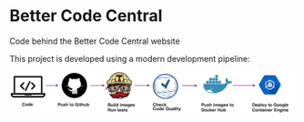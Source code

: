 # Better Code Central

Code behind the Better Code Central website

This project is developed using a modern development pipeline:

![CI/CD pipeline](doc/bcc-cicd.png)
